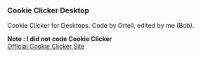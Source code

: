 ### Cookie Clicker Desktop
Cookie Clicker for Desktops.
Code by Orteil, edited by me (Bob).

**Note : I did not code Cookie Clicker** <br>
<a href="https://cookieclicker.eu/cookieclicker/">Official Cookie Clicker Site</a>
